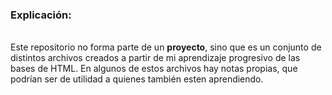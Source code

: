 <h3>Explicación:</h3><br>
Este repositorio no forma parte de un <b>proyecto</b>, sino que es un conjunto de distintos archivos creados a partir de mi aprendizaje progresivo de las bases de HTML. En algunos de estos archivos hay notas propias, que podrían ser de utilidad a quienes también esten aprendiendo.
